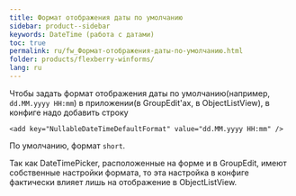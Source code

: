 ```yaml
---
title: Формат отображения даты по умолчанию
sidebar: product--sidebar
keywords: DateTime (работа с датами)
toc: true
permalink: ru/fw_Формат-отображения-даты-по-умолчанию.html
folder: products/flexberry-winforms/
lang: ru
---
```


Чтобы задать формат отображения даты по умолчанию(например, `dd.MM.yyyy HH:mm`) в приложении(в GroupEdit'ах, в ObjectListView), в конфиге надо добавить строку


`<add key="NullableDateTimeDefaultFormat" value="dd.MM.yyyy HH:mm" />`

По умолчанию, формат `short`.

Так как DateTimePicker, расположенные на форме и в GroupEdit, имеют собственные настройки формата, то эта настройка в конфиге фактически влияет лишь на отображение в ObjectListView.